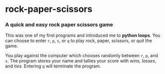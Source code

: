 # rock-paper-scissors
### A quick and easy rock paper scissors game

This was one of my first programs and introduced me to **python loops**. You can choose to enter `r`, `p`, `s`, or `q` to play rock, paper, scissors, or quit the game. 

You play against the computer which chooses randomly between `r`, `p`, and `s`. The program stores your name and tallies your score with *wins*, *losses*, and *ties*. Entering `q` will terminate the program.
